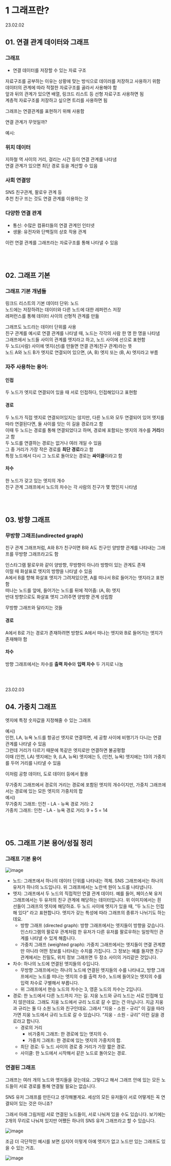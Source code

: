 # 1 그래프란?

23.02.02

## 01. 연결 관계 데이터와 그래프

### 그래프
- 연결 데이터를 저장할 수 있는 자료 구조

자료구조를 공부하는 이유는 상황에 맞는 방식으로 데이러를 저장하고 사용하기 위함  
데이터의 관계에 따라 적절한 자료구조를 골라서 사용해야 함  
앞과 뒤의 관계가 있으면 배열, 링크드 리스트 등 선형 자료구조 사용하면 됨  
계층적 자료구조를 저장하고 싶으면 트리를 사용하면 됨  

그래프는 연결관계를 표현하기 위해 사용함

연결 관계가 무엇일까?

예시:

### 위치 데이터  
지하철 역 사이의 거리, 걸리는 시간 등이 연결 관계를 나타냄  
연결 관계가 있으면 최단 경로 등을 계산할 수 있음  

### 사회 연결망
SNS 친구관계, 팔로우 관계 등  
추천 친구 뜨는 것도 연결 관계를 이용하는 것  

### 다양한 연결 관계
- 통신: 수많은 컴퓨터들의 연결 관계인 인터넷
- 생물: 유전자와 단백질의 상호 작용 관계

이런 연결 관계를 그래프라는 자료구조를 통해 나타낼 수 있음

<br/><br/>

## 02. 그래프 기본

### 그래프 기본 개념들  
링크드 리스트의 기본 데이터 단위: 노드  
노드에는 저장하려는 데이터와 다른 노드에 대한 레퍼런스 저장  
레퍼런스를 통해 데이터 사이의 선형적 관계를 만듦  

그래프도 노드라는 데이터 단위를 사용  
친구 관계를 예시로  연결 관계를 나타낼 때, 노드는 각각의 사람 한 명 한 명을 나타냄  
그래프에서 노드들 사이의 관계를 엣지라고 하고, 노드 사이에 선으로 표현함  
두 노드(사람) 사이에 엣지(선)를 만들면 연결 관계(친구 관계)라는 뜻  
노드 A와 노드 B가 엣지로 연결되어 있으면, (A, B) 엣지 또는 (B, A) 엣지라고 부름  

### 자주 사용하는 용어:

#### 인접  
두 노드가 엣지로 연결되어 있을 때 서로 인접하다, 인접해있다고 표현함

#### 경로
두 노드가 직접 엣지로 연결되어있지는 않지만, 다른 노드와 모두 연결되어 있어 엣지를 따라 연결된다면, 둘 사이를 잇는 이 길을 경로라고 함  
이때 두 노드는 경로를 통해 연결되었다고 하며, 경로에 포함되는 엣지의 개수를 **거리**라고 함  
두 노드를 연결하는 경로는 없거나 여러 개일 수 있음  
그 중 거리가 가장 작은 경로를 **최단 경로**라고 함  
특정 노드에서 다시 그 노드로 돌아오는 경로는 **싸이클**이라고 함  

#### 차수  
한 노드가 갖고 있는 엣지의 개수  
친구 관계 그래프에서 노드의 차수는 각 사람의 친구가 몇 명인지 나타냄

<br/><br/>

## 03. 방향 그래프

### 무방향 그래프(undirected graph)
친구 관계 그래프처럼, A와 B가 친구이면 B와 A도 친구인 양방향 관계를 나타내는 그래프를 무방향 그래프라고도 함  

인스타그램 팔로우와 같이 양방향, 무방향이 아니라 방향이 있는 관계도 존재  
이럴 때 화살표로 엣지의 방향을 나타낼 수 있음  
A에서 B를 향해 화살표 엣지가 그려져있으면, A를 떠나서 B로 들어가는 엣지라고 표현함  
떠나는 노드를 앞에, 들어가는 노드를 뒤에 적어줌: (A, B) 엣지  
반대 방향으로도 화살표 엣지 그려주면 양방향 관계 성립함  

무방향 그래프와 달라지는 것들  

#### 경로  
A에서 B로 가는 경로가 존재하려면 방향도 A에서 떠나는 엣지와 B로 들어가는 엣지가 존재해야 함

#### 차수  
방향 그래프에서는 차수를 **출력 차수**와 **입력 차수** 두 가지로 나눔  

<br/><br/>

23.02.03  

## 04. 가중치 그래프
엣지에 특정 숫자값을 지정해줄 수 있는 그래프  

예시)  
인천, LA, 뉴욕 노드를 항공선 엣지로 연결하면, 세 공항 사이에 비행기가 다니는 연결 관계를 나타낼 수 있음  
그런데 거리가 다르기 때문에 똑같은 엣지로만 연결하면 불공평함  
이때 (인천, LA) 엣지에는 9, (LA, 뉴욕) 엣지에는 5, (인천, 뉴욕) 엣지에는 13의 가중치를 두어 거리를 나타낼 수 있음  

이처럼 공항 데이터, 도로 데이터 등에서 활용  

무가중치 그래프에서 경로의 거리는 경로에 포함된 엣지의 개수이지만, 가중치 그래프에서는 경로에 있는 모든 엣지의 가중치의 합  
예시)  
무가중치 그래프: 인천 - LA - 뉴욕 경로 거리: 2  
가중치 그래프: 인천 - LA - 뉴욕 경로 거리: 9 + 5 = 14

<br/><br/>

## 05. 그래프 기본 용어/성질 정리  

### 그래프 기본 용어

![image](https://bakey-api.codeit.kr/files/2455/HUdiCM?name=1.png)  

- 노드: 그래프에서 하나의 데이터 단위를 나타내는 객체. SNS 그래프에서는 하나의 유저가 하나의 노드입니다. 위 그래프에서는 노란색 원이 노드를 나타냅니다.  
- 엣지: 그래프에서 두 노드의 직접적인 연결 관계 데이터. 예를 들어, 페이스북 유저 그래프에서는 두 유저의 친구 관계에 해당하는 데이터입니다. 위 이미지에서는 흰 선들이 그래프의 엣지에 해당하죠. 두 노드 사이에 엣지가 있을 때, “두 노드는 인접해 있다” 라고 표현합니다. 엣지가 갖는 특성에 따라 그래프의 종류가 나뉘기도 하는데요.
    - 방향 그래프 (directed graph): 방향 그래프에서는 엣지들이 방향을 갖습니다. 인스타그램의 팔로우 관계처럼 한 유저가 다른 유저를 팔로우하는 일방적인 관계를 나타낼 수 있게 해줍니다.
    - 가중치 그래프 (weighted graph): 가중치 그래프에서는 엣지들이 연결 관계뿐만 아니라 어떤 정보를 나타내는 수치를 가집니다. 그 정보는 예를 들자면 친구 관계에서는 친밀도, 위치 정보 그래프면 두 장소 사이의 거리같은 것입니다.
- 차수: 하나의 노드에 연결된 엣지들의 수입니다.
    - 무방향 그래프에서는 하나의 노드에 연결된 엣지들의 수를 나타내고, 방향 그래프에서는 노드를 떠나는 엣지의 수를 출력 차수, 노드에 들어오는 엣지의 수를 입력 차수로 구별해서 부릅니다.
    - 위 그래프에서 현승 노드의 차수는 3, 영훈 노드의 차수는 2입니다.
- 경로: 한 노드에서 다른 노드까지 가는 길. 지웅 노드와 규리 노드는 서로 인접해 있지 않은데요. 그래도 지웅 노드에서 규리 노드로 갈 수 없는 건 아닙니다. 지금 지웅과 규리는 둘 다 소원 노드와 친구인데요. 그래서 “지웅 - 소원 - 규리” 이 길을 따라가면 지웅 노드에서 규리 노드로 갈 수 있습니다. “지웅 - 소원 - 규리” 이런 길을 경로라고 합니다.
    - 경로의 거리
        - 비가중치 그래프: 한 경로에 있는 엣지의 수.
        - 가중치 그래프: 한 경로에 있는 엣지의 가중치의 합.
    - 최단 경로: 두 노드 사이의 경로 중 거리가 가장 짧은 경로.
    - 사이클: 한 노드에서 시작해서 같은 노드로 돌아오는 경로.

### 연결된 그래프
그래프는 여러 개의 노드와 엣지들을 갖는데요. 그렇다고 해서 그래프 안에 있는 모든 노드들이 서로 경로를 통해 연결될 필요는 없습니다.

SNS 유저 그래프를 만든다고 생각해볼게요. 세상의 모든 유저들이 서로 어떻게든 꼭 연결되어 있는 것은 아니죠?

그래서 아래 그림처럼 서로 연결된 노드들이, 서로 나눠져 있을 수도 있습니다. 보기에는 2개의 무리로 나눠져 있지만 어쨌든 하나의 SNS 유저 그래프라고 할 수 있습니다.

![image](https://bakey-api.codeit.kr/files/2455/uBODov?name=2.png)  

조금 더 극단적인 예시를 보면 심지어 이렇게 아예 엣지가 없고 노드만 있는 그래프도 있을 수 있는 거죠.  

![image](https://bakey-api.codeit.kr/files/2455/fLEV3o?name=3.png)
